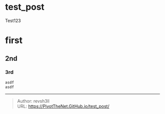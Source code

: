 # test_post


Test123

# first

## 2nd

### 3rd

``` python
asdf
asdf
```



---

> Author: revsh3ll  
> URL: https://PivotTheNet.GitHub.io/test_post/  

